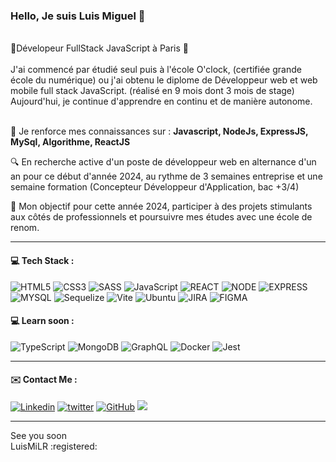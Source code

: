 <h3 align="left">Hello, Je suis Luis Miguel 👋</h3>

<br/>
🥖Dévelopeur FullStack JavaScript à Paris 🥖 
<br/>
<br/>
J'ai commencé par étudié seul puis à l'école O'clock, (certifiée grande école du numérique) ou j'ai obtenu le diplome de Développeur web et web mobile full stack JavaScript. (réalisé en  9 mois dont 3 mois de stage)
Aujourd'hui, je continue d'apprendre en continu et de manière autonome.

<br/>
<br/>


🌱 Je renforce mes connaissances sur :  **Javascript, NodeJs, ExpressJS, MySql, Algorithme, ReactJS** 

🔍 En recherche active d'un poste de développeur web en alternance d'un an pour ce début d'année 2024, au rythme de 3 semaines entreprise et une semaine formation (Concepteur Développeur d'Application, bac +3/4)

🎯 Mon objectif pour cette année 2024, participer à des projets stimulants aux côtés de professionnels et poursuivre mes études avec une école de renom.  

<hr/>
<h4 align="left"> 💻 Tech Stack :</h4>

![HTML5](https://img.shields.io/badge/html5-%23E34F26.svg?style=for-the-badge&logo=html5&logoColor=white)
![CSS3](https://img.shields.io/badge/css3-%231572B6.svg?style=for-the-badge&logo=css3&logoColor=white)
![SASS](https://img.shields.io/badge/SASS-hotpink.svg?style=for-the-badge&logo=SASS&logoColor=white)
![JavaScript](https://img.shields.io/badge/JAVASCRIPT-%23FFac45.svg?&style=for-the-badge&logo=javascript&logoColor=white&color=yellow)
![REACT](https://img.shields.io/badge/React-20232A?style=for-the-badge&logo=react&logoColor=61DAFB)
![NODE](https://img.shields.io/badge/Node.js-43853D?style=for-the-badge&logo=node.js&logoColor=white)
![EXPRESS](https://img.shields.io/badge/Express.js-404D59?style=for-the-badge)
![MYSQL](https://img.shields.io/badge/MySQL-005C84?style=for-the-badge&logo=mysql&logoColor=white)
![Sequelize](https://img.shields.io/badge/Sequelize-52B0E7?style=for-the-badge&logo=Sequelize&logoColor=white)
![Vite](https://img.shields.io/badge/vite-%23646CFF.svg?style=for-the-badge&logo=vite&logoColor=white)
![Ubuntu](https://img.shields.io/badge/Ubuntu-E95420?style=for-the-badge&logo=ubuntu&logoColor=white)
![JIRA](https://img.shields.io/badge/Jira-0078D4?style=for-the-badge&logo=Jira&logoColor=white)
![FIGMA](https://img.shields.io/badge/figma-%23F24E1E.svg?style=for-the-badge&logo=figma&logoColor=white)

<h4 align="left"> 💻 Learn soon :</h4>

![TypeScript](https://img.shields.io/badge/typescript-%23007ACC.svg?style=for-the-badge&logo=typescript&logoColor=white)
![MongoDB](https://img.shields.io/badge/MongoDB-%234ea94b.svg?style=for-the-badge&logo=mongodb&logoColor=white)
![GraphQL](https://img.shields.io/badge/-GraphQL-E10098?style=for-the-badge&logo=graphql&logoColor=white)
![Docker](https://img.shields.io/badge/docker-%230db7ed.svg?style=for-the-badge&logo=docker&logoColor=white)
![Jest](https://img.shields.io/badge/-jest-%23C21325?style=for-the-badge&logo=jest&logoColor=white)
<hr/>
<h4 align="left"> ✉️ Contact Me :</h4>

<a href='https://fr.linkedin.com/in/luis-miguel-robles-81213463' target="_blank"><img alt='Linkedin' src='https://img.shields.io/badge/linkedin-%230077B5.svg?style=for-the-badge&logo=linkedin&logoColor=white'/></a>
<a href='https://twitter.com/LuismiMarcoDj' target="_blank"><img alt='twitter' src='https://img.shields.io/badge/Twitter-%231DA1F2.svg?style=for-the-badge&logo=Twitter&logoColor=white'/></a>
[![GitHub](https://img.shields.io/badge/GitHub-100000?style=for-the-badge&logo=github&logoColor=white)](https://github.com/LuisMiLR)
<a href="mailto:luismiguel.robles.lr@gmail.com" target="_blank"><img src="https://img.shields.io/badge/Email-luismiguel.robles.lr@gmail.com-teal?style=for-the-badge&logo=gmail"></a>
<hr/>
See you soon <br/>
LuisMiLR :registered:







